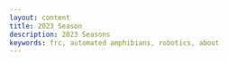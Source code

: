 ```yaml
---
layout: content
title: 2023 Season
description: 2023 Seasons 
keywords: frc, automated amphibians, robotics, about
---
```


